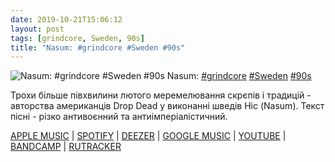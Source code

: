 ```yaml
---
date: 2019-10-21T15:06:12
layout: post
tags: [grindcore, Sweden, 90s]
title: "Nasum: #grindcore #Sweden #90s"
---
```

![Nasum: #grindcore #Sweden #90s](/assets/photos/photo_784@21-10-2019_15-06-12.jpg)
Nasum: [#grindcore](/tags/#grindcore) [#Sweden](/tags/#Sweden) [#90s](/tags/#90s)

Трохи більше півхвилини лютого меремелювання скрєпів і традицій - авторства американців Drop Dead у виконанні шведів Ніс (Nasum). Текст пісні - різко антивоєнний та антиімперіалістичний.

[APPLE MUSIC](https://music.apple.com/lu/album/grind-finale/120316276) | [SPOTIFY](https://open.spotify.com/album/4WP5PYC8feRUh5Wyu703ep) | [DEEZER](https://www.deezer.com/album/1004095?utm_source=deezer&amp;utm_content=album-1004095&amp;utm_term=1601611822_1571659412&amp;utm_medium=web) | [GOOGLE MUSIC](https://play.google.com/music/m/Bfvgi4hckp7f2f5wkriu62hhwta?t=Grind_Finale_-_Nasum) | [YOUTUBE](https://www.youtube.com/playlist?list=PL16A083AE28C43801) | [BANDCAMP](https://nasum.bandcamp.com/album/grind-finale) | [RUTRACKER](https://rutracker.org/forum/viewtopic.php?t=3566713)